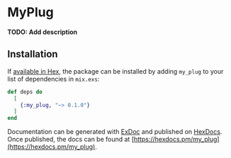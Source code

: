 # MyPlug

**TODO: Add description**

## Installation

If [available in Hex](https://hex.pm/docs/publish), the package can be installed
by adding `my_plug` to your list of dependencies in `mix.exs`:

```elixir
def deps do
  [
    {:my_plug, "~> 0.1.0"}
  ]
end
```

Documentation can be generated with [ExDoc](https://github.com/elixir-lang/ex_doc)
and published on [HexDocs](https://hexdocs.pm). Once published, the docs can
be found at [https://hexdocs.pm/my_plug](https://hexdocs.pm/my_plug).

